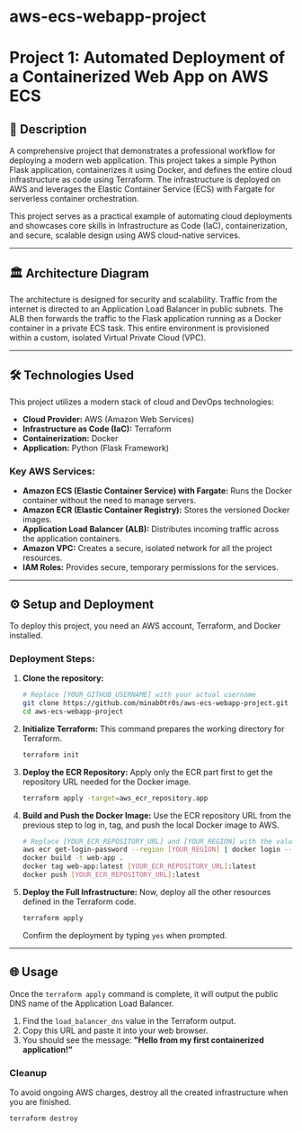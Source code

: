# aws-ecs-webapp-project

# Project 1: Automated Deployment of a Containerized Web App on AWS ECS

## 🚀 Description

A comprehensive project that demonstrates a professional workflow for deploying a modern web application. This project takes a simple Python Flask application, containerizes it using Docker, and defines the entire cloud infrastructure as code using Terraform. The infrastructure is deployed on AWS and leverages the Elastic Container Service (ECS) with Fargate for serverless container orchestration.

This project serves as a practical example of automating cloud deployments and showcases core skills in Infrastructure as Code (IaC), containerization, and secure, scalable design using AWS cloud-native services.

***

## 🏛️ Architecture Diagram

The architecture is designed for security and scalability. Traffic from the internet is directed to an Application Load Balancer in public subnets. The ALB then forwards the traffic to the Flask application running as a Docker container in a private ECS task. This entire environment is provisioned within a custom, isolated Virtual Private Cloud (VPC).

***

## 🛠️ Technologies Used

This project utilizes a modern stack of cloud and DevOps technologies:

* **Cloud Provider:** AWS (Amazon Web Services)
* **Infrastructure as Code (IaC):** Terraform
* **Containerization:** Docker
* **Application:** Python (Flask Framework)

### Key AWS Services:

* **Amazon ECS (Elastic Container Service) with Fargate:** Runs the Docker container without the need to manage servers.
* **Amazon ECR (Elastic Container Registry):** Stores the versioned Docker images.
* **Application Load Balancer (ALB):** Distributes incoming traffic across the application containers.
* **Amazon VPC:** Creates a secure, isolated network for all the project resources.
* **IAM Roles:** Provides secure, temporary permissions for the services.

***

## ⚙️ Setup and Deployment

To deploy this project, you need an AWS account, Terraform, and Docker installed.

### Deployment Steps:

1.  **Clone the repository:**
    ```bash
    # Replace [YOUR_GITHUB_USERNAME] with your actual username
    git clone https://github.com/minab0tr0s/aws-ecs-webapp-project.git
    cd aws-ecs-webapp-project
    ```

2.  **Initialize Terraform:**
    This command prepares the working directory for Terraform.
    ```bash
    terraform init
    ```

3.  **Deploy the ECR Repository:**
    Apply only the ECR part first to get the repository URL needed for the Docker image.
    ```bash
    terraform apply -target=aws_ecr_repository.app
    ```

4.  **Build and Push the Docker Image:**
    Use the ECR repository URL from the previous step to log in, tag, and push the local Docker image to AWS.
    ```bash
    # Replace [YOUR_ECR_REPOSITORY_URL] and [YOUR_REGION] with the values from the previous output
    aws ecr get-login-password --region [YOUR_REGION] | docker login --username AWS --password-stdin [YOUR_ECR_REPOSITORY_URL]
    docker build -t web-app .
    docker tag web-app:latest [YOUR_ECR_REPOSITORY_URL]:latest
    docker push [YOUR_ECR_REPOSITORY_URL]:latest
    ```

5.  **Deploy the Full Infrastructure:**
    Now, deploy all the other resources defined in the Terraform code.
    ```bash
    terraform apply
    ```
    Confirm the deployment by typing `yes` when prompted.

***

## 🌐 Usage

Once the `terraform apply` command is complete, it will output the public DNS name of the Application Load Balancer.

1.  Find the `load_balancer_dns` value in the Terraform output.
2.  Copy this URL and paste it into your web browser.
3.  You should see the message: **"Hello from my first containerized application!"**

### Cleanup

To avoid ongoing AWS charges, destroy all the created infrastructure when you are finished.
```bash
terraform destroy
```
